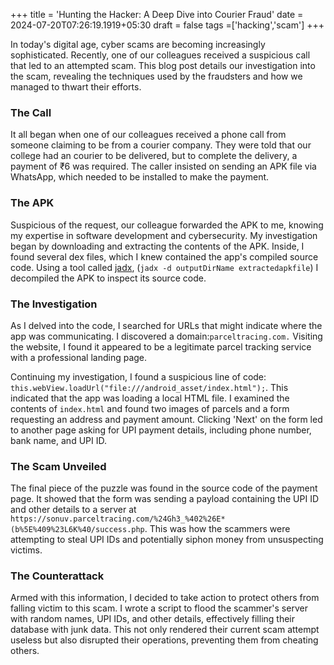 +++
title = 'Hunting the Hacker: A Deep Dive into Courier Fraud'
date = 2024-07-20T07:26:19.1919+05:30
draft = false
tags =['hacking','scam']
+++ 


In today's digital age, cyber scams are becoming increasingly sophisticated. Recently, one of our colleagues received a suspicious call that led to an attempted scam. This blog post details our investigation into the scam, revealing the techniques used by the fraudsters and how we managed to thwart their efforts.

### The Call

It all began when one of our colleagues received a phone call from someone claiming to be from a courier company. They were told that our college had an courier to be delivered, but to complete the delivery, a payment of ₹6 was required. The caller insisted on sending an APK file via WhatsApp, which needed to be installed to make the payment.

### The APK

Suspicious of the request, our colleague forwarded the APK to me, knowing my expertise in software development and cybersecurity. My investigation began by downloading and extracting the contents of the APK. Inside, I found several dex files, which I knew contained the app's compiled source code. Using a tool called [jadx](https://github.com/skylot/jadx), (`jadx -d outputDirName extractedapkfile`) I decompiled the APK to inspect its source code.

### The Investigation

As I delved into the code, I searched for URLs that might indicate where the app was communicating. I discovered a domain:`parceltracing.com.` Visiting the website, I found it appeared to be a legitimate parcel tracking service with a professional landing page.

Continuing my investigation, I found a suspicious line of code: `this.webView.loadUrl("file:///android_asset/index.html");`. This indicated that the app was loading a local HTML file. I examined the contents of `index.html` and found two images of parcels and a form requesting an address and payment amount. Clicking 'Next' on the form led to another page asking for UPI payment details, including phone number, bank name, and UPI ID.

### The Scam Unveiled

The final piece of the puzzle was found in the source code of the payment page. It showed that the form was sending a payload containing the UPI ID and other details to a server at `https://sonuv.parceltracing.com/%24Gh3_%402%26E*(b%5E%409%23L6K%40/success.php`. This was how the scammers were attempting to steal UPI IDs and potentially siphon money from unsuspecting victims.

### The Counterattack

Armed with this information, I decided to take action to protect others from falling victim to this scam. I wrote a script to flood the scammer's server with random names, UPI IDs, and other details, effectively filling their database with junk data. This not only rendered their current scam attempt useless but also disrupted their operations, preventing them from cheating others.
